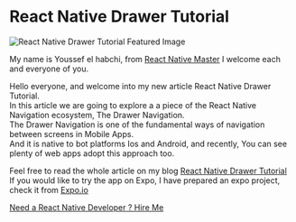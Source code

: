 
# React Native Drawer Tutorial

  

![React Native Drawer Tutorial Featured Image](https://reactnativemaster.com/wp-content/uploads/2019/11/React-Native-Drawer-Tutorial.png)
  

My name is Youssef el habchi, from [React Native Master](https://reactnativemaster.com) I welcome each and everyone of you.


Hello everyone, and welcome into my new article React Native Drawer Tutorial.  
In this article we are going to explore a a piece of the React Native Navigation ecosystem, The Drawer Navigation.  
The Drawer Navigation is one of the fundamental ways of navigation between screens in Mobile Apps.  
And it is native to bot platforms Ios and Android, and recently, You can see plenty of web apps adopt this approach too.


Feel free to read the whole article on my blog [React Native Drawer Tutorial](https://reactnativemaster.com/react-native-drawer-tutorial)
If you would like to try the app on Expo, I have prepared an expo project, check it from  [Expo.io](https://expo.io/@alhydra/react-native-drawer-tutorial)


[Need a React Native Developer ? Hire Me](https://reactnativemaster.com/senior-react-native-developer-ready-to-go/)
